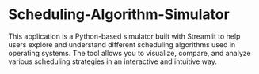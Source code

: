# Scheduling-Algorithm-Simulator
This application is a Python-based simulator built with Streamlit to help users explore and understand different scheduling algorithms used in operating systems. The tool allows you to visualize, compare, and analyze various scheduling strategies in an interactive and intuitive way.
